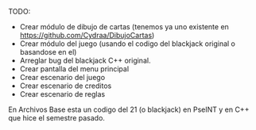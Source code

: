 TODO:

- Crear módulo de dibujo de cartas (tenemos ya uno existente en https://github.com/Cydraa/DibujoCartas)
- Crear módulo del juego (usando el codigo del blackjack original o basandose en el)
- Arreglar bug del blackjack C++ original.
- Crear pantalla del menu principal
- Crear escenario del juego
- Crear escenario de creditos
- Crear escenario de reglas


En Archivos Base esta un codigo del 21 (o blackjack) en PseINT y en C++ que hice el semestre pasado.
